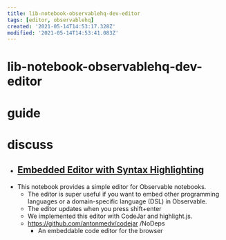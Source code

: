 ```yaml
---
title: lib-notebook-observablehq-dev-editor
tags: [editor, observablehq]
created: '2021-05-14T14:53:17.328Z'
modified: '2021-05-14T14:53:41.083Z'
---
```


# lib-notebook-observablehq-dev-editor

# guide

# discuss

- ## [Embedded Editor with Syntax Highlighting](https://observablehq.com/@cmudig/editor)
- This notebook provides a simple editor for Observable notebooks. 
  - The editor is super useful if you want to embed other programming languages or a domain-specific language (DSL) in Observable. 
  - The editor updates when you press shift+enter
  - We implemented this editor with CodeJar and highlight.js.
  - https://github.com/antonmedv/codejar /NoDeps
    - An embeddable code editor for the browser 
